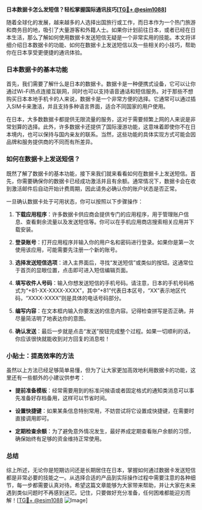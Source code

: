 **日本数据卡怎么发短信？轻松掌握国际通讯技巧[[TG💪+ @esim1088](https://t.me/s/esim1088)]**

随着全球化的发展，越来越多的人选择出国旅行或工作，而日本作为一个热门旅游和商务目的地，吸引了大量游客和外籍人士。如果你计划前往日本，或者已经在日本生活，那么了解如何使用数据卡发送短信无疑是一个非常实用的技能。本文将详细介绍日本数据卡的功能、如何在数据卡上发送短信以及一些相关的小技巧，帮助你在日本享受更便捷的通讯体验。

### 日本数据卡的基本功能

首先，我们需要了解什么是日本的数据卡。数据卡是一种便携式设备，它可以让你通过Wi-Fi热点连接互联网，同时也可以支持语音通话和短信服务。对于那些不想购买日本本地手机卡的人来说，数据卡是一个非常方便的选择。它通常可以通过插入SIM卡来激活，并且支持多种语言界面，适合不同国家的用户使用。

在日本，大多数数据卡都提供无限流量的服务，这对于需要频繁上网的人来说是非常划算的选择。此外，许多数据卡还提供了国际漫游功能，这意味着即使你不在日本境内，也可以保持与国内亲友的联系。当然，这些功能的具体实现方式可能会因品牌和服务提供商的不同而有所差异。

### 如何在数据卡上发送短信？

既然了解了数据卡的基本功能，接下来我们就来看看如何在数据卡上发送短信。首先，你需要确保你的数据卡已经成功激活并且有余额。通常情况下，数据卡会在收到激活邮件后自动开始计费周期，因此请务必确认你的账户状态是否正常。

一旦确认数据卡处于可用状态，你可以按照以下步骤操作：

1. **下载应用程序**：许多数据卡供应商会提供专门的应用程序，用于管理账户信息、查看剩余流量以及发送短信等。你可以在手机应用商店搜索相关应用并下载安装。
   
2. **登录账号**：打开应用程序并输入你的用户名和密码进行登录。如果你是第一次使用该应用，可能需要先注册一个新的账号。

3. **选择发送短信选项**：进入主界面后，寻找“发送短信”或类似的按钮。这通常位于首页的显眼位置，点击即可进入短信编辑页面。

4. **填写收件人号码**：输入你想发送短信的手机号码。请注意，日本的手机号码格式为“+81-XX-XXXX-XXXX”，其中“+81”代表日本区号，“XX”表示地区代码，“XXXX-XXXX”则是具体的电话号码部分。

5. **编写内容**：在文本框内输入你要发送的信息内容。记得检查拼写是否正确，并尽量简洁明了地表达你的意图。

6. **确认发送**：最后一步就是点击“发送”按钮完成整个过程。如果一切顺利的话，你应该很快就能收到对方回复的消息啦！

### 小贴士：提高效率的方法

虽然以上方法已经足够简单易懂，但为了让大家更加高效地利用数据卡的功能，这里还有一些额外的小建议供参考：

- **提前准备模板**：经常需要用到的标准问候语或者固定格式的通知类消息可以事先准备好存档备用，这样可以节省时间。
  
- **设置快捷键**：如果某条信息特别常用，不妨尝试将它设置成快捷键，在需要时直接调用即可。
  
- **定期检查余额**：为了避免意外情况发生，最好养成定期查看账户余额的习惯，确保始终有足够的资金维持正常使用。

### 总结

综上所述，无论你是短期访问还是长期居住在日本，掌握如何通过数据卡发送短信都是非常必要的技能之一。从选择合适的产品到实际操作过程中需要注意的各种细节，每一步都需要认真对待。希望这篇文章能够为大家带来帮助，并让大家在未来遇到类似问题时不再感到迷茫。记住，只要做好充分准备，任何困难都能迎刃而解！[[TG💪+ @esim1088](https://t.me/s/esim1088) ![Image](https://i.postimg.cc/4NQfJmqS/Snipaste-2025-05-13-00-14-12.png)]